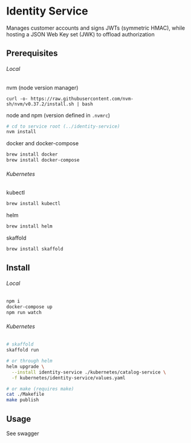 # Identity Service
Manages customer accounts and signs JWTs (symmetric HMAC), while hosting a JSON Web Key set (JWK) to offload authorization

## Prerequisites
###### Local
nvm (node version manager)
```
curl -o- https://raw.githubusercontent.com/nvm-sh/nvm/v0.37.2/install.sh | bash
```
node and npm (version defined in `.nvmrc`)
```sh
# cd to service root (../identity-service)
nvm install
```
docker and docker-compose
```sh
brew install docker
brew install docker-compose
```

###### Kubernetes
kubectl
```sh
brew install kubectl
```
helm
```sh
brew install helm
```
skaffold
```sh
brew install skaffold
```

## Install
###### Local
```sh
npm i
docker-compose up
npm run watch
```

###### Kubernetes
```sh
# skaffold
skaffold run

# or through helm
helm upgrade \
  --install identity-service ./kubernetes/catalog-service \
  -f kubernetes/identity-service/values.yaml

# or make (requires make)
cat ./Makefile
make publish
```

## Usage
See swagger
